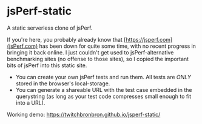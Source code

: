 # jsPerf-static
A static serverless clone of jsPerf.

If you're here, you probably already know that [https://jsperf.com](jsPerf.com) has been down for quite some time, with no recent progress in bringing it back online. I just couldn't get used to jsPerf-alternative benchmarking sites (no offense to those sites), so I copied the important bits of jsPerf into this static site.

- You can create your own jsPerf tests and run them. All tests are *ONLY* stored in the browser's local-storage.
- You can generate a shareable URL with the test case embedded in the querystring (as long as your test code compresses small enough to fit into a URL).

Working demo: https://twitchbronbron.github.io/jsperf-static/